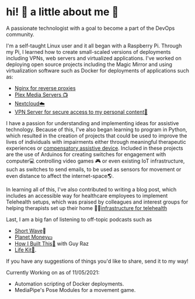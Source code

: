 # hi! :wave: a little about me :boy:
A passionate technologist with a goal to become a part of the DevOps community.

I'm a self-taught Linux user and it all began with a Raspberry Pi. Through my Pi, I learned how to create small-scaled versions of deployments including VPNs, web servers and virtualized applications. I've worked on deploying open source projects including the Magic Mirror and using virtualization software such as Docker for deployments of applications such as:

- [Nginx for reverse proxies](https://www.nginx.com/)
- [Plex Media Servers :tv:](https://www.plex.tv/)
- [Nextcloud:cloud:](https://nextcloud.com/)
- [VPN Server for secure access to my personal content:closed_lock_with_key:](https://openvpn.net/)

I have a passion for understanding and implementing ideas for assistive technology. Because of this, I've also began learning to program in Python, which resulted in the creation of projects that could be used to improve the lives of individuals with impairments either through meaningful therapeutic experiences or [compensatory assistive device](https://github.com/kawangwong/handtracking_mouse). Included in these projects are the use of Arduinos for creating switches for engagement with computer:computer: controlling video games :video_game: or even existing IoT infrastructure, such as switches to send emails, to be used as sensors for movement or even distance to affect the internet-space🌎.

In learning all of this, I've also contributed to writing a blog post, which includes an accessible way for healthcare employees to implement Telehealth setups, which was praised by colleagues and interest groups for helping therapists set up their home 👨‍⚕️[infrastructure for telehealth](https://otvijay.com/2020/08/23/comprehensive-guide-to-setup-for-telehealth/)

Last, I am a big fan of listening to off-topic podcasts such as

- [Short Wave](https://www.npr.org/podcasts/510351/short-wave)🧪
- [Planet Money:dollar:](https://www.npr.org/podcasts/510289/planet-money/)
- [How I Built This:hammer:](https://www.npr.org/podcasts/510313/how-i-built-this) with Guy Raz
- [Life Kit:school_satchel:](https://www.npr.org/lifekit).

If you have any suggestions of things you'd like to share, send it to my way!


Currently Working on as of 11/05/2021:

- Automation scripting of Docker deployments.
- MediaPipe's Pose Modules for a movement game.
